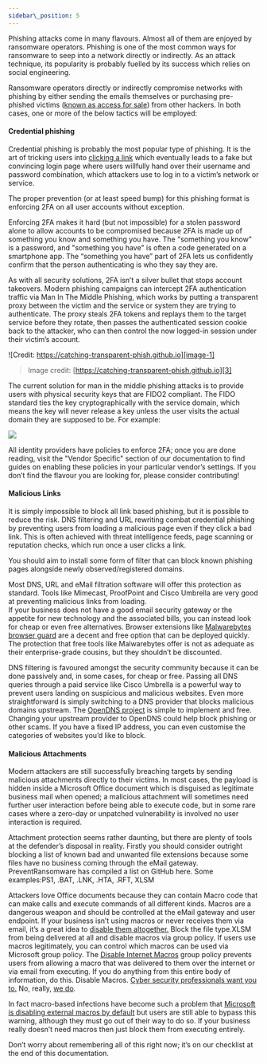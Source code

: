 ```yaml
---
sidebar\_position: 5
---
```


Phishing attacks come in many flavours. Almost all of them are enjoyed by ransomware operators. Phishing is one of the most common ways for ransomware to seep into a network directly or indirectly. As an attack technique, its popularity is probably fuelled by its success which relies on social engineering.

Ransomware operators directly or indirectly compromise networks with phishing by either sending the emails themselves or purchasing pre-phished victims ([known as access for sale][1]) from other hackers. In both cases, one or more of the below tactics will be employed:


#### Credential phishing

Credential phishing is probably the most popular type of phishing. It is the art of tricking users into [clicking a link][2] which eventually leads to a fake but convincing login page where users willfully hand over their username and password combination, which attackers use to log in to a victim’s network or service. 

The proper prevention (or at least speed bump) for this phishing format is enforcing 2FA on all user accounts without exception. 

Enforcing 2FA makes it hard (but not impossible) for a stolen password alone to allow accounts to be compromised because 2FA is made up of something you know and something you have. The "something you know" is a password, and "something you have" is often a code generated on a smartphone app. The “something you have” part of 2FA lets us confidently confirm that the person authenticating is who they say they are.  
  
As with all security solutions, 2FA isn’t a silver bullet that stops account takeovers. Modern phishing campaigns can intercept 2FA authentication traffic via Man In The Middle Phishing, which works by putting a transparent proxy between the victim and the service or system they are trying to authenticate. The proxy steals 2FA tokens and replays them to the target service before they rotate, then passes the authenticated session cookie back to the attacker, who can then control the now logged-in session under their victim’s account. 

![Credit: https://catching-transparent-phish.github.io][image-1]
> Image credit: [https://catching-transparent-phish.github.io][3]

The current solution for man in the middle phishing attacks is to provide users with physical security keys that are FIDO2 compliant. The FIDO standard ties the key cryptographically with the service domain, which means the key will never release a key unless the user visits the actual domain they are supposed to be. For example: 

![][image-2]

All identity providers have policies to enforce 2FA; once you are done reading, visit the "Vendor Specific" section of our documentation to find guides on enabling these policies in your particular vendor’s settings. 
If you don’t find the flavour you are looking for, please consider contributing! 

#### Malicious Links  

It is simply impossible to block all link based phishing, but it is possible to reduce the risk. DNS filtering and URL rewriting combat credential phishing by preventing users from loading a malicious page even if they click a bad link. This is often achieved with threat intelligence feeds, page scanning or reputation checks, which run once a user clicks a link.  

You should aim to install some form of filter that can block known phishing pages alongside newly observed/registered domains.   
  
Most DNS, URL and eMail filtration software will offer this protection as standard. Tools like Mimecast, ProofPoint and Cisco Umbrella are very good at preventing malicious links from loading.   
If your business does not have a good email security gateway or the appetite for new technology and the associated bills, you can instead look for cheap or even free alternatives.  Browser extensions like [Malwarebytes browser guard][4]  are a decent and free option that can be deployed quickly. The protection that free tools like Malwarebytes offer is not as adequate as their enterprise-grade cousins, but they shouldn’t be discounted. 

DNS filtering is favoured amongst the security community because it can be done passively and, in some cases, for cheap or free. Passing all DNS queries through a paid service like Cisco Umbrella is a powerful way to prevent users landing on suspicious and malicious websites. Even more straightforward is simply switching to a DNS provider that blocks malicious domains upstream. The [OpenDNS project][5] is simple to implement and free. Changing your upstream provider to OpenDNS could help block phishing or other scams. If you have a fixed IP address, you can even customise the categories of websites you’d like to block. 


#### Malicious Attachments
Modern attackers are still successfully breaching targets by sending malicious attachments directly to their victims. In most cases, the payload is hidden inside a Microsoft Office document which is disguised as legitimate business mail when opened; a malicious attachment will sometimes need further user interaction before being able to execute code, but in some rare cases where a zero-day or unpatched vulnerability is involved no user interaction is required. 

Attachment protection seems rather daunting, but there are plenty of tools at the defender’s disposal in reality. Firstly you should consider outright blocking a list of known bad and unwanted file extensions because some files have no business coming through the eMail gateway. PreventRansomware has compiled a list on GitHub here. Some examples:PS1, .BAT, .LNK, .HTA, .RFT, XLSM  
  
Attackers love Office documents because they can contain Macro code that can make calls and execute commands of all different kinds. Macros are a dangerous weapon and should be controlled at the eMail gateway and user endpoint. If your business isn’t using macros or never receives them via email, it’s a great idea to [disable them altogether.][6] Block the file type.XLSM from being delivered at all and disable macros via group policy. If users use macros legitimately, you can control which macros can be used via Microsoft group policy. The [Disable Internet Macros][7] group policy prevents users from allowing a macro that was delivered to them over the internet or via email from executing. If you do anything from this entire body of information, do this. Disable Macros. [Cyber security professionals want you to.][8] No, really, [we do][9].

In fact macro-based infections have become such a problem that [Microsoft is disabling external macros by default][10] but users are still able to bypass this warning, although they must go out of their way to do so. If your business really doesn’t need macros then just block them from executing entirely. 

Don’t worry about remembering all of this right now; it’s on our checklist at the end of this documentation.




[1]:	https://www.techrepublic.com/article/for-sale-access-to-your-company-network-price-less-than-youd-think/
[2]:	https://i.ytimg.com/vi/vheFIrl1LAs/maxresdefault.jpg
[3]:	https://catching-transparent-phish.github.io
[4]:	https://www.malwarebytes.com/browserguard
[5]:	https://www.opendns.com
[6]:	https://4sysops.com/archives/restricting-or-blocking-office-2016-2019-macros-with-group-policy/
[7]:	https://www.cisecurity.org/white-papers/intel-insight-how-to-disable-macros/
[8]:	https://twitter.com/Hexacorn/status/1418634009060458500?s=20
[9]:	https://twitter.com/GovCERT_CH/status/1464148274823282697?s=20
[10]:	https://docs.microsoft.com/en-us/deployoffice/security/internet-macros-blocked

[image-1]:	https://catching-transparent-phish.github.io/img/mitmToolkitOverview.png
[image-2]:	/img/DocImages/2fakey.png
